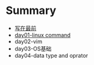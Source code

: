 # Summary

* [写在最前](README.md)
* [day01-linux command](chapter1.md)
* day02-vim
* day03-OS基础
* day04-data type and oprator

